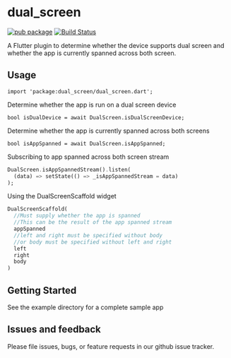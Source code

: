 # dual_screen

[![pub package](https://img.shields.io/pub/v/dual_screen.svg)](https://pub.dartlang.org/packages/dual_screen) [![Build Status](https://dev.azure.com/builttoroam/Flutter%20Plugins/_apis/build/status/Dual%20Screen)](https://dev.azure.com/builttoroam/Flutter%20Plugins/_build/latest?definitionId=108)

A Flutter plugin to determine whether the device supports dual screen and whether the app is currently spanned across both screen.

## Usage

```import 'package:dual_screen/dual_screen.dart';```

Determine whether the app is run on a dual screen device

```bool isDualDevice = await DualScreen.isDualScreenDevice;```

Determine whether the app is currently spanned across both screens

```bool isAppSpanned = await DualScreen.isAppSpanned;```

Subscribing to app spanned across both screen stream

```dart
DualScreen.isAppSpannedStream().listen(
  (data) => setState(() => _isAppSpannedStream = data)
);
```

Using the DualScreenScaffold widget

```dart
DualScreenScaffold(
  //Must supply whether the app is spanned
  //This can be the result of the app spanned stream
  appSpanned
  //left and right must be specified without body
  //or body must be specified without left and right
  left
  right
  body
)
```

## Getting Started

See the example directory for a complete sample app

## Issues and feedback

Please file issues, bugs, or feature requests in our github issue tracker.
